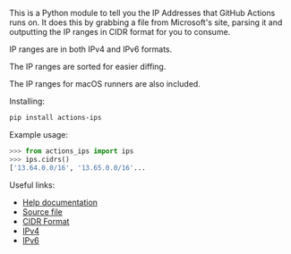 This is a Python module to tell you the IP Addresses that GitHub Actions runs on. It does this by grabbing a file from Microsoft's site, parsing it and outputting the IP ranges in CIDR format for you to consume.

IP ranges are in both IPv4 and IPv6 formats.

The IP ranges are sorted for easier diffing.

The IP ranges for macOS runners are also included.

Installing:

```bash
pip install actions-ips
```

Example usage:

```python
>>> from actions_ips import ips
>>> ips.cidrs()
['13.64.0.0/16', '13.65.0.0/16'...
```

Useful links:
* [Help documentation](https://help.github.com/en/actions/reference/virtual-environments-for-github-hosted-runners)
* [Source file](https://www.microsoft.com/en-us/download/confirmation.aspx?id=56519)
* [CIDR Format](https://en.wikipedia.org/wiki/Classless_Inter-Domain_Routing)
* [IPv4](https://en.wikipedia.org/wiki/IPv4_address)
* [IPv6](https://en.wikipedia.org/wiki/IPv6_address)
